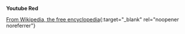 **Youtube Red**<br>

[From Wikipedia, the free encyclopedia](https://en.wikipedia.org/wiki/YouTube_Premium){:target="_blank" rel="noopener noreferrer"}
